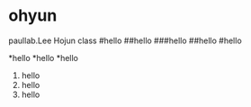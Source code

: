 # ohyun
paullab.Lee Hojun class
#hello
##hello
###hello
##hello
#hello

*hello
*hello
*hello

1. hello
2. hello
3. hello 

